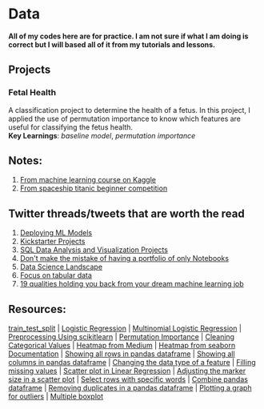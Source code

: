# Data

**All of my codes here are for practice. I am not sure if what I am doing is correct but I will based all of it from my tutorials and lessons.** 

## Projects
### Fetal Health
A classification project to determine the health of a fetus. In this project, I applied the use of permutation importance to know which features are useful for classifying the fetus health. <br>
**Key Learnings**: *baseline model*, *permutation importance*

## Notes:
1. [From machine learning course on Kaggle](https://github.com/Dixboi/DataAnalysisJourney/blob/main/MachineLearningNotebookNotes.ipynb)
2. [From spaceship titanic beginner competition](https://github.com/Dixboi/DataAnalysisJourney/blob/main/spaceship-titanic-a-complete-guide.ipynb)

## Twitter threads/tweets that are worth the read
1. [Deploying ML Models](https://twitter.com/svpino/status/1523633898755788802)
2. [Kickstarter Projects](https://www.facebook.com/PhilippineNationalElection2022/videos/3148863975380363)
3. [SQL Data Analysis and Visualization Projects](https://twitter.com/Aakriiti_Sharma/status/1522820020765696000)
4. [Don't make the mistake of having a portfolio of only Notebooks](https://twitter.com/thoughtsondata/status/1522969010949791745)
5. [Data Science Landscape](https://twitter.com/bindureddy/status/1522793091534450689)
6. [Focus on tabular data](https://twitter.com/marktenenholtz/status/1517473318743384073)
7. [19 qualities holding you back from your dream machine learning job](https://twitter.com/marktenenholtz/status/1521097180357922816)

## Resources:
[train_test_split](https://machinelearningmastery.com/train-test-split-for-evaluating-machine-learning-algorithms/) | [Logistic Regression](https://www.upgrad.com/blog/logistic-regression-for-machine-learning/) | [Multinomial Logistic Regression](https://machinelearningmastery.com/multinomial-logistic-regression-with-python/) | [Preprocessing Using scikitlearn](https://scikit-learn.org/stable/modules/preprocessing.html) | [Permutation Importance](https://www.kaggle.com/code/dansbecker/permutation-importance) | [Cleaning Categorical Values](https://medium.com/analytics-vidhya/data-cleaning-with-python-categorical-variables-1a904761fa27) | [Heatmap from Medium](https://medium.com/analytics-vidhya/how-relevant-is-heatmap-in-your-machine-learning-model-6eb79a820f18) | [Heatmap from seaborn Documentation](https://seaborn.pydata.org/generated/seaborn.heatmap.html) | [Showing all rows in pandas dataframe](https://www.geeksforgeeks.org/how-to-display-all-rows-from-dataframe-using-pandas/) | [Showing all columns in pandas dataframe](https://www.geeksforgeeks.org/how-to-show-all-columns-of-a-pandas-dataframe/) | [Changing the data type of a feature](https://www.geeksforgeeks.org/change-the-data-type-of-a-column-or-a-pandas-series/) | [Filling missing values](https://www.geeksforgeeks.org/working-with-missing-data-in-pandas/) | [Scatter plot in Linear Regression](https://www.tutorialspoint.com/linear-regression-with-matplotlib-numpy) | [Adjusting the marker size in a scatter plot](https://matplotlib.org/stable/api/_as_gen/matplotlib.pyplot.scatter.html) | [Select rows with specific words](https://www.geeksforgeeks.org/select-rows-that-contain-specific-text-using-pandas/) | [Combine pandas dataframe](https://www.geeksforgeeks.org/how-to-combine-two-dataframe-in-python-pandas/) | [Removing duplicates in a pandas dataframe](https://datatofish.com/remove-duplicates-pandas-dataframe/) | [Plotting a graph for outliers](https://www.geeksforgeeks.org/finding-the-outlier-points-from-matplotlib/) | [Multiple boxplot](https://www.includehelp.com/python/multiple-box-plot-in-python-using-matplotlib.aspx)

